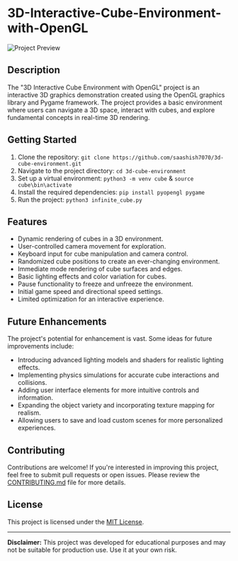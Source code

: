 # 3D-Interactive-Cube-Environment-with-OpenGL

![Project Preview](project_preview.png)

## Description

The "3D Interactive Cube Environment with OpenGL" project is an interactive 3D graphics demonstration created using the OpenGL graphics library and Pygame framework. The project provides a basic environment where users can navigate a 3D space, interact with cubes, and explore fundamental concepts in real-time 3D rendering.


## Getting Started

1. Clone the repository: `git clone https://github.com/saashish7070/3d-cube-environment.git`
2. Navigate to the project directory: `cd 3d-cube-environment`
3. Set up a virtual environment: `python3 -m venv cube` & `source cube\bin\activate` 
4. Install the required dependencies: `pip install pyopengl pygame`
5. Run the project: `python3 infinite_cube.py`

## Features

- Dynamic rendering of cubes in a 3D environment.
- User-controlled camera movement for exploration.
- Keyboard input for cube manipulation and camera control.
- Randomized cube positions to create an ever-changing environment.
- Immediate mode rendering of cube surfaces and edges.
- Basic lighting effects and color variation for cubes.
- Pause functionality to freeze and unfreeze the environment.
- Initial game speed and directional speed settings.
- Limited optimization for an interactive experience.

## Future Enhancements

The project's potential for enhancement is vast. Some ideas for future improvements include:

- Introducing advanced lighting models and shaders for realistic lighting effects.
- Implementing physics simulations for accurate cube interactions and collisions.
- Adding user interface elements for more intuitive controls and information.
- Expanding the object variety and incorporating texture mapping for realism.
- Allowing users to save and load custom scenes for more personalized experiences.

## Contributing

Contributions are welcome! If you're interested in improving this project, feel free to submit pull requests or open issues. Please review the [CONTRIBUTING.md](CONTRIBUTING.md) file for more details.

## License

This project is licensed under the [MIT License](LICENSE).

---

**Disclaimer:** This project was developed for educational purposes and may not be suitable for production use. Use it at your own risk.
